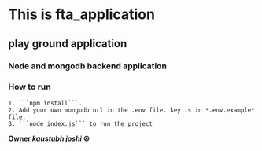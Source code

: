 # This is fta_application

## play ground application

### Node and mongodb backend application

### How to run
    1. ```npm install```.
    2. Add your own mongodb url in the .env file. key is in *.env.example* file.
    3. ```node index.js``` to run the project

**Owner _kaustubh joshi_ :peace_symbol:**